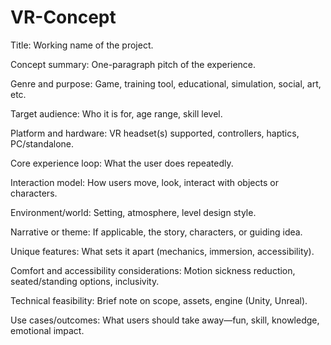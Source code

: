 # VR-Concept
Title: Working name of the project.

Concept summary: One-paragraph pitch of the experience.

Genre and purpose: Game, training tool, educational, simulation, social, art, etc.

Target audience: Who it is for, age range, skill level.

Platform and hardware: VR headset(s) supported, controllers, haptics, PC/standalone.

Core experience loop: What the user does repeatedly.

Interaction model: How users move, look, interact with objects or characters.

Environment/world: Setting, atmosphere, level design style.

Narrative or theme: If applicable, the story, characters, or guiding idea.

Unique features: What sets it apart (mechanics, immersion, accessibility).

Comfort and accessibility considerations: Motion sickness reduction, seated/standing options, inclusivity.

Technical feasibility: Brief note on scope, assets, engine (Unity, Unreal).

Use cases/outcomes: What users should take away—fun, skill, knowledge, emotional impact.